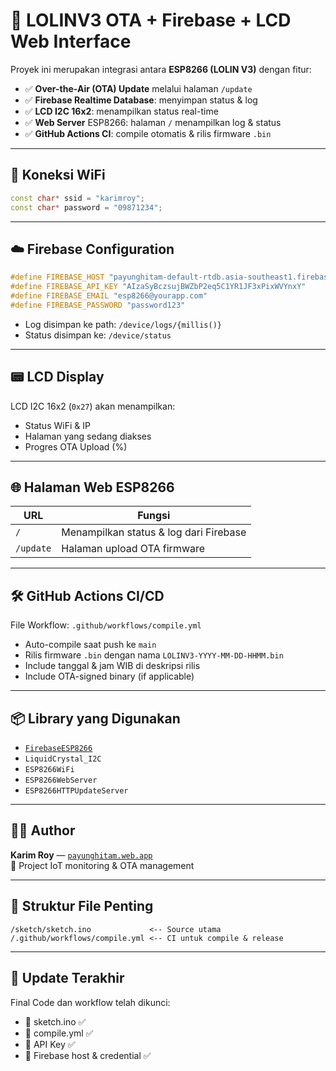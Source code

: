 # 🔧 LOLINV3 OTA + Firebase + LCD Web Interface

Proyek ini merupakan integrasi antara **ESP8266 (LOLIN V3)** dengan fitur:

- ✅ **Over-the-Air (OTA) Update** melalui halaman `/update`
- ✅ **Firebase Realtime Database**: menyimpan status & log
- ✅ **LCD I2C 16x2**: menampilkan status real-time
- ✅ **Web Server** ESP8266: halaman `/` menampilkan log & status
- ✅ **GitHub Actions CI**: compile otomatis & rilis firmware `.bin`

---

## 🔌 Koneksi WiFi

```cpp
const char* ssid = "karimroy";
const char* password = "09871234";
```

---

## ☁️ Firebase Configuration

```cpp
#define FIREBASE_HOST "payunghitam-default-rtdb.asia-southeast1.firebasedatabase.app"
#define FIREBASE_API_KEY "AIzaSyBczsujBWZbP2eq5C1YR1JF3xPixWVYnxY"
#define FIREBASE_EMAIL "esp8266@yourapp.com"
#define FIREBASE_PASSWORD "password123"
```

- Log disimpan ke path: `/device/logs/{millis()}`
- Status disimpan ke: `/device/status`

---

## 📟 LCD Display

LCD I2C 16x2 (`0x27`) akan menampilkan:
- Status WiFi & IP
- Halaman yang sedang diakses
- Progres OTA Upload (%)

---

## 🌐 Halaman Web ESP8266

| URL        | Fungsi                         |
|------------|--------------------------------|
| `/`        | Menampilkan status & log dari Firebase |
| `/update`  | Halaman upload OTA firmware    |

---

## 🛠️ GitHub Actions CI/CD

File Workflow: `.github/workflows/compile.yml`

- Auto-compile saat push ke `main`
- Rilis firmware `.bin` dengan nama `LOLINV3-YYYY-MM-DD-HHMM.bin`
- Include tanggal & jam WIB di deskripsi rilis
- Include OTA-signed binary (if applicable)

---

## 📦 Library yang Digunakan

- [`FirebaseESP8266`](https://github.com/mobizt/Firebase-ESP8266)
- `LiquidCrystal_I2C`
- `ESP8266WiFi`
- `ESP8266WebServer`
- `ESP8266HTTPUpdateServer`

---

## 👨‍💻 Author

**Karim Roy** — [`payunghitam.web.app`](https://payunghitam.web.app)  
📡 Project IoT monitoring & OTA management

---

## 📁 Struktur File Penting

```
/sketch/sketch.ino             <-- Source utama
/.github/workflows/compile.yml <-- CI untuk compile & release
```

---

## 🚀 Update Terakhir

Final Code dan workflow telah dikunci:
- 📄 sketch.ino ✅
- 🧪 compile.yml ✅
- 🔐 API Key ✅
- 📲 Firebase host & credential ✅